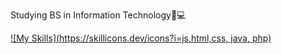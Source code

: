 Studying BS in Information Technology📝💻

[![My Skills](https://skillicons.dev/icons?i=js,html,css, java, php)](https://skillicons.dev)
<!---
alecxander567/alecxander567 is a ✨ special ✨ repository because its `README.md` (this file) appears on your GitHub profile.
You can click the Preview link to take a look at your changes.
--->
